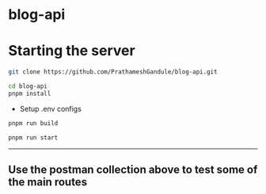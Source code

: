 # blog-api

# Starting the server
```bash
git clone https://github.com/PrathameshGandule/blog-api.git
```
```bash
cd blog-api
pnpm install
```
- Setup .env configs
```bash
pnpm run build
```
```bash
pnpm run start
```
***
## Use the postman collection above to test some of the main routes